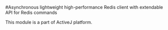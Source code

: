 #Asynchronous lightweight high-performance Redis client with extendable API for Redis commands

This module is a part of ActiveJ platform.